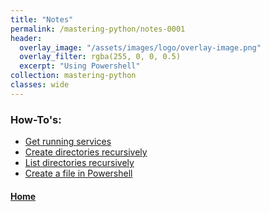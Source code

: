 ```yaml
---
title: "Notes"
permalink: /mastering-python/notes-0001
header:
  overlay_image: "/assets/images/logo/overlay-image.png"
  overlay_filter: rgba(255, 0, 0, 0.5)
  excerpt: "Using Powershell"
collection: mastering-python
classes: wide
---
```


### How-To's:

* [Get running services](./how-to-0001.md)
* [Create directories recursively](./how-to-0002.md)
* [List directories recursively](./how-to-0003.md)
* [Create a file in Powershell](./how-to-0004.md)

#### [Home](/Courses/Notes/Mastering-Python/mastering-python.md)
